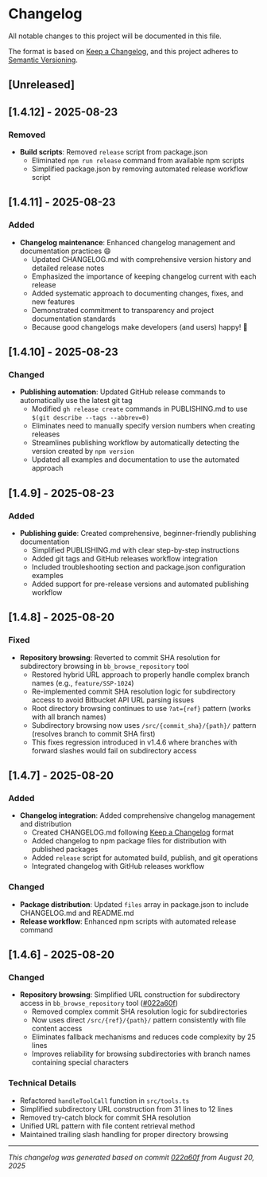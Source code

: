 # Changelog

All notable changes to this project will be documented in this file.

The format is based on [Keep a Changelog](https://keepachangelog.com/en/1.0.0/),
and this project adheres to [Semantic Versioning](https://semver.org/spec/v2.0.0.html).

## [Unreleased]

## [1.4.12] - 2025-08-23

### Removed
- **Build scripts**: Removed `release` script from package.json
  - Eliminated `npm run release` command from available npm scripts
  - Simplified package.json by removing automated release workflow script

## [1.4.11] - 2025-08-23

### Added
- **Changelog maintenance**: Enhanced changelog management and documentation practices 😄
  - Updated CHANGELOG.md with comprehensive version history and detailed release notes
  - Emphasized the importance of keeping changelog current with each release
  - Added systematic approach to documenting changes, fixes, and new features
  - Demonstrated commitment to transparency and project documentation standards
  - Because good changelogs make developers (and users) happy! 📝

## [1.4.10] - 2025-08-23

### Changed
- **Publishing automation**: Updated GitHub release commands to automatically use the latest git tag
  - Modified `gh release create` commands in PUBLISHING.md to use `$(git describe --tags --abbrev=0)` 
  - Eliminates need to manually specify version numbers when creating releases
  - Streamlines publishing workflow by automatically detecting the version created by `npm version`
  - Updated all examples and documentation to use the automated approach

## [1.4.9] - 2025-08-23

### Added
- **Publishing guide**: Created comprehensive, beginner-friendly publishing documentation
  - Simplified PUBLISHING.md with clear step-by-step instructions
  - Added git tags and GitHub releases workflow integration
  - Included troubleshooting section and package.json configuration examples
  - Added support for pre-release versions and automated publishing workflow

## [1.4.8] - 2025-08-20

### Fixed
- **Repository browsing**: Reverted to commit SHA resolution for subdirectory browsing in `bb_browse_repository` tool
  - Restored hybrid URL approach to properly handle complex branch names (e.g., `feature/SSP-1024`)
  - Re-implemented commit SHA resolution logic for subdirectory access to avoid Bitbucket API URL parsing issues
  - Root directory browsing continues to use `?at={ref}` pattern (works with all branch names)
  - Subdirectory browsing now uses `/src/{commit_sha}/{path}/` pattern (resolves branch to commit SHA first)
  - This fixes regression introduced in v1.4.6 where branches with forward slashes would fail on subdirectory access

## [1.4.7] - 2025-08-20

### Added
- **Changelog integration**: Added comprehensive changelog management and distribution
  - Created CHANGELOG.md following [Keep a Changelog](https://keepachangelog.com/en/1.0.0/) format
  - Added changelog to npm package files for distribution with published packages
  - Added `release` script for automated build, publish, and git operations
  - Integrated changelog with GitHub releases workflow

### Changed
- **Package distribution**: Updated `files` array in package.json to include CHANGELOG.md and README.md
- **Release workflow**: Enhanced npm scripts with automated release command

## [1.4.6] - 2025-08-20

### Changed
- **Repository browsing**: Simplified URL construction for subdirectory access in `bb_browse_repository` tool ([#022a60f](https://github.com/tugudush/bitbucket-mcp/commit/022a60fc07c5fe607ada19f58747e18b07f18d0c))
  - Removed complex commit SHA resolution logic for subdirectories
  - Now uses direct `/src/{ref}/{path}/` pattern consistently with file content access
  - Eliminates fallback mechanisms and reduces code complexity by 25 lines
  - Improves reliability for browsing subdirectories with branch names containing special characters

### Technical Details
- Refactored `handleToolCall` function in `src/tools.ts`
- Simplified subdirectory URL construction from 31 lines to 12 lines
- Removed try-catch block for commit SHA resolution
- Unified URL pattern with file content retrieval method
- Maintained trailing slash handling for proper directory browsing

---

*This changelog was generated based on commit [022a60f](https://github.com/tugudush/bitbucket-mcp/commit/022a60fc07c5fe607ada19f58747e18b07f18d0c) from August 20, 2025*
